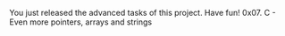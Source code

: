 
You just released the advanced tasks of this project. Have fun!
0x07. C - Even more pointers, arrays and strings
